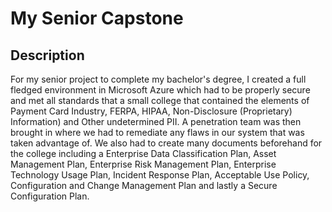 <h1>My Senior Capstone</h1>


<h2>Description</h2>
For my senior project to complete my bachelor's degree, I created a full fledged environment in Microsoft Azure which had to be properly secure and met all standards that a small college that contained the elements of Payment Card Industry, FERPA, HIPAA, Non-Disclosure (Proprietary) Information)  and Other undetermined PII. A penetration team was then brought in where we had to remediate any flaws in our system that was taken advantage of. We also had to create many documents beforehand for the college including a Enterprise Data Classification Plan, Asset Management Plan, Enterprise Risk Management Plan, Enterprise Technology Usage Plan, Incident Response Plan, Acceptable Use Policy, Configuration and Change Management Plan and lastly a Secure Configuration Plan.
<br />
